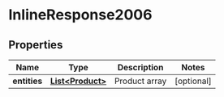 

# InlineResponse2006

## Properties

Name | Type | Description | Notes
------------ | ------------- | ------------- | -------------
**entities** | [**List&lt;Product&gt;**](Product.md) | Product array |  [optional]



